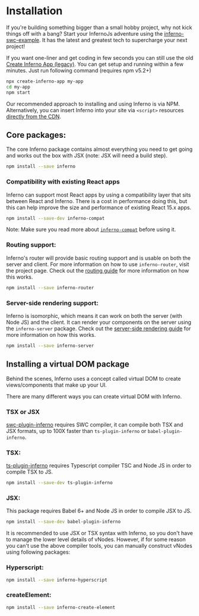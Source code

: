 # Installation

If you're building something bigger than a small hobby project, why not kick things off with a bang?
Start your InfernoJs adventure using the [inferno-swc-example](https://github.com/infernojs/inferno-swc-example).
It has the latest and greatest tech to supercharge your next project!

If you want one-liner and get coding in few seconds you can still use the old [Create Inferno App (legacy)](https://github.com/infernojs/create-inferno-app). You can get setup and running within a few minutes.
Just run following command (requires npm v5.2+)

```sh
npx create-inferno-app my-app
cd my-app
npm start
```

Our recommended approach to installing and using Inferno is via NPM. Alternatively, you can insert Inferno into your site via `<script>` resources
[directly from the CDN](using-cdn).

## Core packages:

The core Inferno package contains almost everything you need to get going and works out the box with JSX (note: JSX will need a build step).

```sh
npm install --save inferno
```

### Compatibility with existing React apps

Inferno can support most React apps by using a compatibility layer that sits between React and Inferno. There is a cost in performance doing
this, but this can help improve the size and performance of existing React 15.x apps.

```sh
npm install --save-dev inferno-compat
```

Note: Make sure you read more about [`inferno-compat`](https://github.com/trueadm/inferno/tree/master/packages/inferno-compat) before using it.

### Routing support:

Inferno's router will provide basic routing support and is usable on both the server and client. For more information on how to use `inferno-router`, visit the project page.
Check out the [routing guide](../api/inferno-router) for more information on how this works.

```sh
npm install --save inferno-router
```

### Server-side rendering support:

Inferno is isomorphic, which means it can work on both the server (with Node JS) and the client. It can render your components on the server using the `inferno-server` package.
Check out the [server-side rendering guide](server-side-rendering) for more information on how this works.

```sh
npm install --save inferno-server
```

## Installing a virtual DOM package

Behind the scenes, Inferno uses a concept called virtual DOM to create views/components that make up your UI.

There are many different ways you can create virtual DOM with Inferno.

### TSX or JSX
[swc-plugin-inferno](https://github.com/infernojs/swc-plugin-inferno) requires SWC compiler, it can compile both TSX and JSX formats, up to 100X faster than `ts-plugin-inferno` or `babel-plugin-inferno`.

### TSX:
[ts-plugin-inferno](https://github.com/infernojs/ts-plugin-inferno) requires Typescript compiler TSC and Node JS in order to compile TSX to JS.

```sh
npm install --save-dev ts-plugin-inferno
```

### JSX:

This package requires Babel 6+ and Node JS in order to compile JSX to JS.

```sh
npm install --save-dev babel-plugin-inferno
```

It is recommended to use JSX or TSX syntax with Inferno, so you don't have to manage the lower level details of vNodes.
However, if for some reason you can't use the above compiler tools, you can manually construct vNodes using following packages: 

### Hyperscript:

```sh
npm install --save inferno-hyperscript
```

### createElement:

```sh
npm install --save inferno-create-element
```
